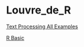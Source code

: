 # Louvre_de_R

[Text Processing All Examples](https://github.com/paigeshin/R-text-processing-code-library)

[R Basic](https://github.com/paigeshin/RTutorial)
